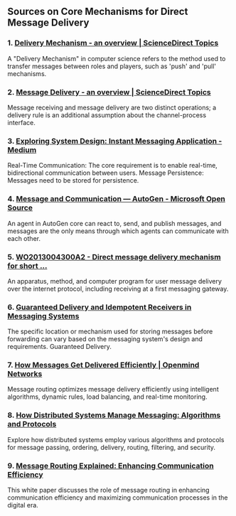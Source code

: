 
## Sources on Core Mechanisms for Direct Message Delivery

### 1. [Delivery Mechanism - an overview | ScienceDirect Topics](https://www.sciencedirect.com/topics/computer-science/delivery-mechanism)
   A "Delivery Mechanism" in computer science refers to the method used to transfer messages between roles and players, such as 'push' and 'pull' mechanisms.

### 2. [Message Delivery - an overview | ScienceDirect Topics](https://www.sciencedirect.com/topics/computer-science/message-delivery)
   Message receiving and message delivery are two distinct operations; a delivery rule is an additional assumption about the channel-process interface.

### 3. [Exploring System Design: Instant Messaging Application - Medium](https://medium.com/@cartelli.francesco/exploring-system-design-instant-messaging-application-f4447adc37da)
   Real-Time Communication: The core requirement is to enable real-time, bidirectional communication between users. Message Persistence: Messages need to be stored for persistence.

### 4. [Message and Communication — AutoGen - Microsoft Open Source](https://microsoft.github.io/autogen/stable/user-guide/core-user-guide/framework/message-and-communication.html)
   An agent in AutoGen core can react to, send, and publish messages, and messages are the only means through which agents can communicate with each other.

### 5. [WO2013004300A2 - Direct message delivery mechanism for short ...](https://patents.google.com/patent/WO2013004300A2/en)
   An apparatus, method, and computer program for user message delivery over the internet protocol, including receiving at a first messaging gateway.

### 6. [Guaranteed Delivery and Idempotent Receivers in Messaging Systems](https://medium.com/@amir.savari/ensuring-reliable-message-delivery-in-messaging-systems-ab26c7ae0de9)
   The specific location or mechanism used for storing messages before forwarding can vary based on the messaging system's design and requirements. Guaranteed Delivery.

### 7. [How Messages Get Delivered Efficiently | Openmind Networks](https://www.openmindnetworks.com/blog/message-routing-how-messages-get-delivered-efficiently/)
   Message routing optimizes message delivery efficiently using intelligent algorithms, dynamic rules, load balancing, and real-time monitoring.

### 8. [How Distributed Systems Manage Messaging: Algorithms and Protocols](https://www.linkedin.com/advice/1/how-do-distributed-systems-manage-messaging-wiujc)
   Explore how distributed systems employ various algorithms and protocols for message passing, ordering, delivery, routing, filtering, and security.

### 9. [Message Routing Explained: Enhancing Communication Efficiency](https://www.openmindnetworks.com/resources/whitepapers/message-routing-explained-enhancing-communication-efficiency/)
   This white paper discusses the role of message routing in enhancing communication efficiency and maximizing communication processes in the digital era.